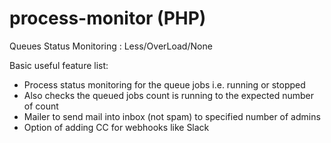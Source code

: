 # process-monitor (PHP)
Queues Status Monitoring : Less/OverLoad/None

Basic useful feature list:

 * Process status monitoring for the queue jobs i.e. running or stopped
 * Also checks the queued jobs count is running to the expected number of count
 * Mailer to send mail into inbox (not spam) to specified number of admins
 * Option of adding CC for webhooks like Slack

